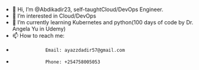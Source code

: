 - 👋 Hi, I’m @Abdikadir23, self-taughtCloud/DevOps Engineer.
- 👀 I’m interested in Cloud/DevOps
- 🌱 I’m currently learning Kubernetes and python(100 days of code by Dr. Angela Yu in Udemy)
- 📫 How to reach me:
-                 Email: ayazzdadir57@gmail.com
-                 Phone: +254758005053

<!---
Abdikadir23/Abdikadir23 is a ✨ special ✨ repository because its `README.md` (this file) appears on your GitHub profile.
You can click the Preview link to take a look at your changes.
--->
